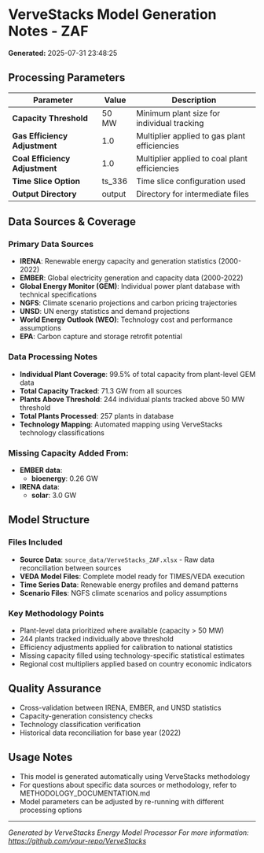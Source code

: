 # VerveStacks Model Generation Notes - ZAF

**Generated:** 2025-07-31 23:48:25

## Processing Parameters

| Parameter | Value | Description |
|-----------|-------|-------------|
| **Capacity Threshold** | 50 MW | Minimum plant size for individual tracking |
| **Gas Efficiency Adjustment** | 1.0 | Multiplier applied to gas plant efficiencies |
| **Coal Efficiency Adjustment** | 1.0 | Multiplier applied to coal plant efficiencies |
| **Time Slice Option** | ts_336 | Time slice configuration used |
| **Output Directory** | output | Directory for intermediate files |

## Data Sources & Coverage

### Primary Data Sources
- **IRENA**: Renewable energy capacity and generation statistics (2000-2022)
- **EMBER**: Global electricity generation and capacity data (2000-2022)
- **Global Energy Monitor (GEM)**: Individual power plant database with technical specifications
- **NGFS**: Climate scenario projections and carbon pricing trajectories
- **UNSD**: UN energy statistics and demand projections
- **World Energy Outlook (WEO)**: Technology cost and performance assumptions
- **EPA**: Carbon capture and storage retrofit potential

### Data Processing Notes
- **Individual Plant Coverage**: 99.5% of total capacity from plant-level GEM data
- **Total Capacity Tracked**: 71.3 GW from all sources
- **Plants Above Threshold**: 244 individual plants tracked above 50 MW threshold
- **Total Plants Processed**: 257 plants in database
- **Technology Mapping**: Automated mapping using VerveStacks technology classifications

### Missing Capacity Added From:
- **EMBER data**:
  - **bioenergy**: 0.26 GW
- **IRENA data**:
  - **solar**: 3.0 GW

## Model Structure

### Files Included
- **Source Data**: `source_data/VerveStacks_ZAF.xlsx` - Raw data reconciliation between sources
- **VEDA Model Files**: Complete model ready for TIMES/VEDA execution
- **Time Series Data**: Renewable energy profiles and demand patterns
- **Scenario Files**: NGFS climate scenarios and policy assumptions

### Key Methodology Points
- Plant-level data prioritized where available (capacity > 50 MW)
- 244 plants tracked individually above threshold
- Efficiency adjustments applied for calibration to national statistics
- Missing capacity filled using technology-specific statistical estimates
- Regional cost multipliers applied based on country economic indicators

## Quality Assurance
- Cross-validation between IRENA, EMBER, and UNSD statistics
- Capacity-generation consistency checks
- Technology classification verification
- Historical data reconciliation for base year (2022)

## Usage Notes
- This model is generated automatically using VerveStacks methodology
- For questions about specific data sources or methodology, refer to METHODOLOGY_DOCUMENTATION.md
- Model parameters can be adjusted by re-running with different processing options

---
*Generated by VerveStacks Energy Model Processor*
*For more information: https://github.com/your-repo/VerveStacks*
